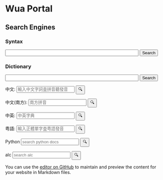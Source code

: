 # Wua Portal


## Search Engines

### Syntax
<script async src="https://cse.google.com/cse.js?cx=3acd834d7218e856f"></script>
<div class="gcse-search"></div>

<!-- https://support.google.com/programmable-search/thread/184677405/how-can-i-fix-problem-about-using-two-programmable-search-engines-in-one-page?hl=en -->
<form method="get" action="https://cse.google.com/cse" accept-charset="UTF-8"> 
<input type="hidden" name="cx" value="3acd834d7218e856f" />
<input type="text" name="q" id="search" size="50" value="" /> 
<input type="submit" value="Search" /> 
</form>

### Dictionary

<script async src="https://cse.google.com/cse.js?cx=b611564fcb8a8f9f4"></script>
<div class="gcse-search"></div>

<!-- https://support.google.com/programmable-search/thread/184677405/how-can-i-fix-problem-about-using-two-programmable-search-engines-in-one-page?hl=en -->
<form method="get" action="https://cse.google.com/cse" accept-charset="UTF-8"> 
<input type="hidden" name="cx" value="b611564fcb8a8f9f4" />
<input type="text" name="q" id="search" size="50" value="" /> 
<input type="submit" value="Search" /> 
</form>

<form action="https://chinese.yabla.com/chinese-english-pinyin-dictionary.php" id="form1">
  <label for="chinese">中文:</label>
  <input type="text" placeholder="輸入中文字詞査拼音聽發音" id="define" name="define">
  <input type="submit" value="🔍">
</form>

<form action="https://crptransfer.moe.gov.tw/index.jsp" id="tai">
  <label for="chinese">中文(南方):</label>
  <input type="text" placeholder="南方拼音" id="SN" name="SN">
  <input type="submit" value="🔍">
</form>

<form action="https://dictionary.writtenchinese.com/" id="chinese">
  <label for="chinese">中英:</label>
  <input type="text" placeholder="中英字典" id="SＫ" name="SＫ">
  <input type="submit" value="🔍">
</form>

<form accept-charset="big5" action="https://humanum.arts.cuhk.edu.hk/Lexis/lexi-can/search.php" id="form2">
  <label for="yue">粤語:</label>
  <input type="text" placeholder="輸入正體單字査粤語發音" id="q" name="q">
  <input type="submit" value="🔍">
</form>

<form action="https://docs.python.org/3/search.html" id="pythondocs">
  <label for="pythondocs">Python</label>
  <input type="text" placeholder="search python docs" id="q" name="q">
  <input type="submit" value="🔍">
</form>

<form action="https://eow.alc.co.jp/search" id="alc">
  <label for="alc">alc</label>
  <input type="text" placeholder="search alc" id="q" name="q">
  <input type="submit" value="🔍">
</form>

<script src="https://gist.github.com/githubwua/48cb99409f81fb5bd6e5a58e94338a1c.js"></script>


You can use the [editor on GitHub](https://github.com/githubwua/githubwua.github.io/edit/main/index.md) to maintain and preview the content for your website in Markdown files.
